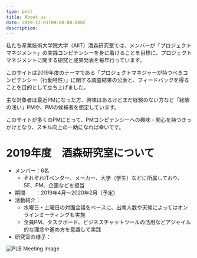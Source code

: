 ```yaml
---
type: post
title: About us
date: 2019-12-01T09:00:00.000Z
description: 
---
```


私たち産業技術大学院大学（AIIT）酒森研究室では、メンバーが「プロジェクトマネジメント」の実践コンピテンシーを身に着けることを目標に、プロジェクトマネジメントに関する研究と成果発表を毎年行っています。

このサイトは2019年度のテーマである「プロジェクトマネジャーが持つべきコンピテンシー（行動特性）」に関する調査結果の公表と、フィードバックを得ることを目的として立ち上げました。

主な対象者は最近PMになった方、興味はあるけどまだ経験のない方など「経験の浅い」PMや、PMの候補者を想定しています。

このサイトが多くのPMにとって、PMコンピテンシーへの興味・関心を持つきっかけとなり、スキル向上の一助になれば幸いです。

# 2019年度　酒森研究室について

* メンバー：6名
  * それぞれITベンダー、メーカー、大学（学生）などに所属しており、SE、PM、企画などを担当
* 期間　　：2019年4月～2020年2月（予定）
* 活動紹介：
  * 水曜日・土曜日の対面会議をベースに、出席人数や天候によってはオンラインミーティングも実施
  * 全員PM、タスクボード、ビジネスチャットツールの活用などアジャイル的な理念や進め方を意識して実践
* 研究室の様子：

![PLB Meeting Image](/img/sakamoripbl2019_meeting.png "酒森PBL 2019 の風景")

